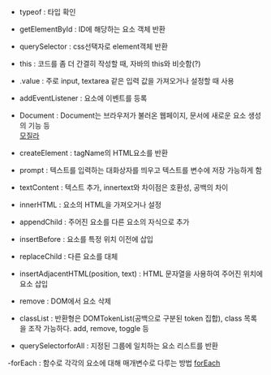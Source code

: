 - typeof : 타입 확인

- getElementById : ID에 해당하는 요소 객체 반환

- querySelector : css선택자로 element객체 반환

- this : 코드를 좀 더 간결히 작성할 때, 자바의 this와 비슷함(?)

- .value : 주로 input, textarea 같은 입력 값을 가져오거나 설정할 때 사용

- addEventListener : 요소에 이벤트를 등록

- Document : Document는 브라우저가 불러온 웹페이지, 문서에 새로운 요소 생성의 기능 등<br>
  [모질라](https://developer.mozilla.org/ko/docs/Web/API/Document)

- createElement : tagName의 HTML요소를 반환

- prompt : 텍스트를 입력하는 대화상자를 띄우고 텍스트를 변수에 저장 가능하게 함

- textContent : 텍스트 추가, innertext와 차이점은 호환성, 공백의 차이

- innerHTML : 요소의 HTML을 가져오거나 설정

- appendChild : 주어진 요소를 다른 요소의 자식으로 추가

- insertBefore : 요소를 특정 위치 이전에 삽입

- replaceChild : 다른 요소를 대체

- insertAdjacentHTML(position, text) : HTML 문자열을 사용하여 주어진 위치에 요소 삽입

- remove : DOM에서 요소 삭제

- classList : 반환형은 DOMTokenList(공백으로 구분된 token 집합), class 목록을 조작 가능하다. add, remove, toggle 등

- querySelectorforAll : 지정된 그룹에 일치하는 요소 리스트를 반환

-forEach : 함수로 각각의 요소에 대해 매개변수로 다루는 방법
[forEach](https://www.freecodecamp.org/korean/news/javascript-foreach-how-to-loop-through-an-array/)
